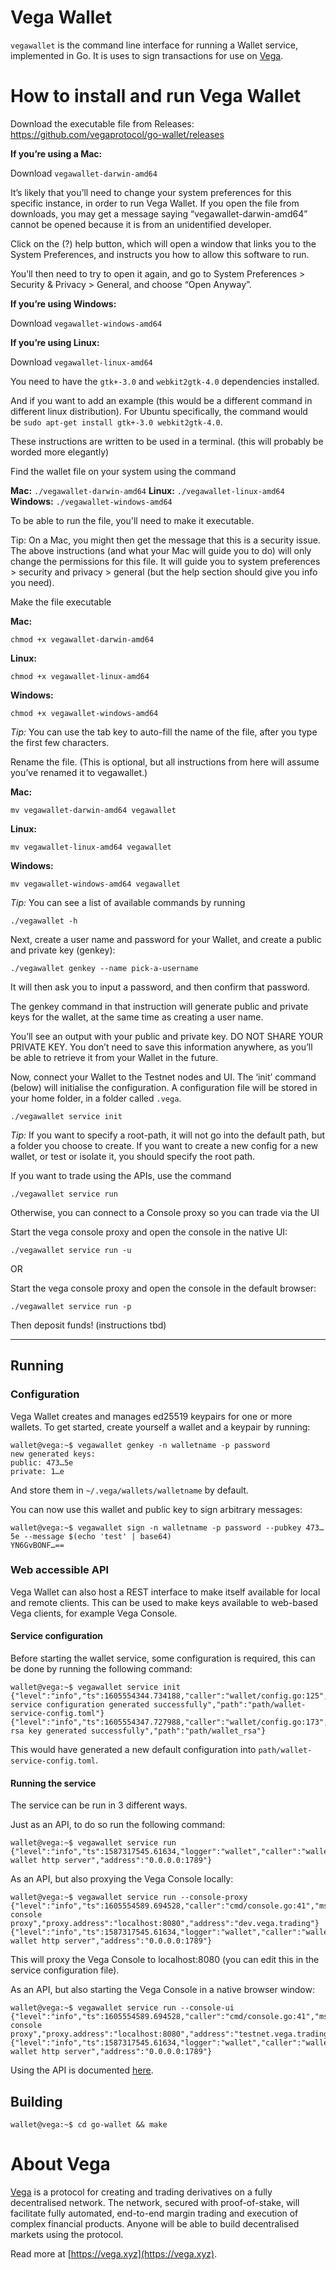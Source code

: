 # Vega Wallet

`vegawallet` is the command line interface for running a Wallet service, implemented in Go. It is uses to sign transactions for use on [Vega](#about-vega).

# How to install and run Vega Wallet 

Download the executable file from Releases: https://github.com/vegaprotocol/go-wallet/releases 

**If you’re using a Mac:**

Download `vegawallet-darwin-amd64`

It’s likely that you’ll need to change your system preferences for this specific instance, in order to run Vega Wallet. If you open the file from downloads, you may get a message saying “vegawallet-darwin-amd64” cannot be opened because it is from an unidentified developer.

Click on the (?) help button, which will open a window that links you to the System Preferences, and instructs you how to allow this software to run. 

You’ll then need to try to open it again, and go to System Preferences > Security & Privacy > General, and choose “Open Anyway”. 

**If you’re using Windows:**

Download `vegawallet-windows-amd64`

**If you’re using Linux:** 

Download `vegawallet-linux-amd64`

You need to have the `gtk+-3.0` and `webkit2gtk-4.0` dependencies installed.

And if you want to add an example (this would be a different command in different linux distribution). For Ubuntu specifically, the command would be `sudo apt-get install gtk+-3.0 webkit2gtk-4.0`. 

These instructions are written to be used in a terminal.  (this will probably be worded more elegantly)

Find the wallet file on your system using the command 

**Mac:** `./vegawallet-darwin-amd64`
**Linux:** `./vegawallet-linux-amd64`
**Windows:** `./vegawallet-windows-amd64`

To be able to run the file, you'll need to make it executable. 

Tip: On a Mac, you might then get the message that this is a security issue. The above instructions (and what your Mac will guide you to do) will only change the permissions for this file.  It will guide you to system preferences > security and privacy > general (but the help section should give you info you need). 

Make the file executable

**Mac:** 

```
chmod +x vegawallet-darwin-amd64
```

**Linux:** 

```
chmod +x vegawallet-linux-amd64
```

**Windows:** 

```
chmod +x vegawallet-windows-amd64
```

*Tip:* You can use the tab key to auto-fill the name of the file, after you type the first few characters. 

Rename the file. (This is optional, but all instructions from here will assume you’ve renamed it to vegawallet.) 

**Mac:** 
```
mv vegawallet-darwin-amd64 vegawallet
```

**Linux:** 
```
mv vegawallet-linux-amd64 vegawallet
```

**Windows:**
```
mv vegawallet-windows-amd64 vegawallet
```

*Tip:* You can see a list of available commands by running
```
./vegawallet -h
```

Next, create a user name and password for your Wallet, and create a public and private key (genkey):

```
./vegawallet genkey --name pick-a-username
``` 

It will then ask you to input a password, and then confirm that password. 

The genkey command in that instruction will generate public and private keys for the wallet, at the same time as creating a user name. 

You’ll see an output with your public and private key. DO NOT SHARE YOUR PRIVATE KEY. You don’t need to save this information anywhere, as you’ll be able to retrieve it from your Wallet in the future. 

Now, connect your Wallet to the Testnet nodes and UI. The ‘init’ command (below) will initialise the configuration. A configuration file will be stored in your home folder, in a folder called `.vega`.

```
./vegawallet service init
```

*Tip:* If you want to specify a root-path, it will not go into the default path, but a folder you choose to create. If you want to create a new config for a new wallet, or test or isolate it, you should specify the root path.

If you want to trade using the APIs, use the command 

```
./vegawallet service run
```

Otherwise, you can connect to a Console proxy so you can trade via the UI 

Start the vega console proxy and open the console in the native UI:

```
./vegawallet service run -u
``` 

OR

Start the vega console proxy and open the console in the default browser:

```
./vegawallet service run -p
```

Then deposit funds! (instructions tbd) 




















------------------ 

## Running
### Configuration
Vega Wallet creates and manages ed25519 keypairs for one or more wallets. To get started, create yourself a wallet and a keypair by running:

```console
wallet@vega:~$ vegawallet genkey -n walletname -p password
new generated keys:
public: 473…5e
private: 1…e
```

And store them in `~/.vega/wallets/walletname` by default.

You can now use this wallet and public key to sign arbitrary messages:
 ```console
wallet@vega:~$ vegawallet sign -n walletname -p password --pubkey 473…5e --message $(echo 'test' | base64)
YN6GvBONF…==
```

### Web accessible API
Vega Wallet can also host a REST interface to make itself available for local and remote clients. This can be used to make keys available to web-based Vega clients, for example Vega Console.

#### Service configuration
Before starting the wallet service, some configuration is required, this can be done by running the following command:

```console
wallet@vega:~$ vegawallet service init
{"level":"info","ts":1605554344.734188,"caller":"wallet/config.go:125","msg":"wallet service configuration generated successfully","path":"path/wallet-service-config.toml"}
{"level":"info","ts":1605554347.727988,"caller":"wallet/config.go:173","msg":"wallet rsa key generated successfully","path":"path/wallet_rsa"}
```

This would have generated a new default configuration into `path/wallet-service-config.toml`.


#### Running the service
The service can be run in 3 different ways.

Just as an API, to do so run the following command:
```console
wallet@vega:~$ vegawallet service run
{"level":"info","ts":1587317545.61634,"logger":"wallet","caller":"wallet/service.go:147","msg":"starting wallet http server","address":"0.0.0.0:1789"}
```

As an API, but also proxying the Vega Console locally:
```console
wallet@vega:~$ vegawallet service run --console-proxy
{"level":"info","ts":1605554589.694528,"caller":"cmd/console.go:41","msg":"starting console proxy","proxy.address":"localhost:8080","address":"dev.vega.trading"}
{"level":"info","ts":1587317545.61634,"logger":"wallet","caller":"wallet/service.go:147","msg":"starting wallet http server","address":"0.0.0.0:1789"}
```
This will proxy the Vega Console to localhost:8080 (you can edit this in the service configuration file).

As an API, but also starting the Vega Console in a native browser window:
```console
wallet@vega:~$ vegawallet service run --console-ui
{"level":"info","ts":1605554589.694528,"caller":"cmd/console.go:41","msg":"starting console proxy","proxy.address":"localhost:8080","address":"testnet.vega.trading"}
{"level":"info","ts":1587317545.61634,"logger":"wallet","caller":"wallet/service.go:147","msg":"starting wallet http server","address":"0.0.0.0:1789"}
```

Using the API is documented [here](./wallet/README.md).

## Building
```console
wallet@vega:~$ cd go-wallet && make
```

# About Vega
 [Vega](https://vega.xyz) is a protocol for creating and trading derivatives on a fully decentralised network. The network, secured with proof-of-stake, will facilitate fully automated, end-to-end margin trading and execution of complex financial products. Anyone will be able to build decentralised markets using the protocol.

Read more at [https://vega.xyz](https://vega.xyz).
